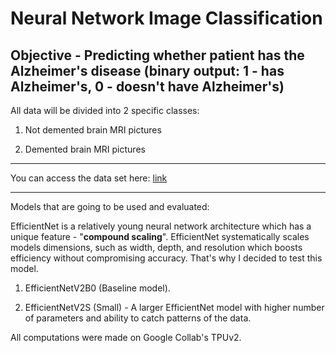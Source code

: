 # Neural Network Image Classification

Objective - Predicting whether patient has the Alzheimer's disease (binary output: 1 - has Alzheimer's, 0 - doesn't have Alzheimer's)
-----------------------------------------------------------------------
All data will be divided into 2 specific classes:

1) Not demented brain MRI pictures

2) Demented brain MRI pictures

----------------------------------------------------------------------
You can access the data set here: [link](https://www.kaggle.com/datasets/sachinkumar413/alzheimer-mri-dataset/code)

----------------------------------------------------------------------
Models that are going to be used and evaluated:

EfficientNet is a relatively young neural network architecture which has a unique feature - "**compound scaling**". EfficientNet systematically scales models dimensions, such as width, depth, and resolution which boosts efficiency without compromising accuracy. That's why I decided to test this model.

1) EfficientNetV2B0 (Baseline model).

2) EfficientNetV2S (Small) - A larger EfficientNet model with higher number of parameters and ability to catch patterns of the data.

All computations were made on Google Collab's TPUv2.

